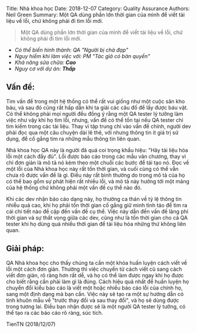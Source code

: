 Title: Nhà khoa học
Date: 2018-12-07
Category: Quality Assurance
Authors: Neil Green
Summary: Một QA dùng phần lớn thời gian của mình để viết tài liệu về lỗi, chứ không phải đi tìm lỗi mới.

> Một QA dùng phần lớn thời gian của mình để viết tài liệu về lỗi, chứ không phải đi tìm lỗi mới.

* _Có thể biến hình thành: QA "Người bị chà đạp"_
* _Nguy hiểm khi làm việc với: PM "Tác giả có bản quyền"_
* _Khả năng sửa chữa: **Cao**_
* _Nguy cơ với dự án: **Thấp**_

## Vấn đề:

Tìm vấn đề trong một hệ thống có thể rất vui giống như một cuộc săn kho báu, và sau đó cũng rất hấp dẫn khi ta giải các câu đố để lấy được báu vật. Có thể không phải mọi người đều đồng ý rằng một QA tester lý tưởng làm việc như vậy khi họ tìm lỗi, nhưng, vấn đề có thể tồn tại nếu QA tester chỉ tìm kiếm trong các tài liệu. Thay vì tập trung chỉ vào vấn đề chính, người dev phải đọc qua một câu chuyện dài lê thê, với nhưng thông tin ít giá trị sử dụng, để cố gắng tim ra những mẫu thông tin liên quan.

Nhà khoa học QA này là người đã quá coi trọng khẩu hiệu: "Hãy tài liệu hóa lỗi một cách đầy đủ". Lỗi được báo cáo trong các mẫu văn chương, thay vì chỉ đơn giản là mô tả nó kèm theo một chuỗi các bước để tái tạo nó. Đọc về một lỗi của Nhà khoa học này rất tốn thời gian, và cuối cùng có thể vẫn chưa rõ được vấn đề là gì. Điều này rất bình thường do trong mô tả của họ có thể bao gồm sự phát hiện rất nhiều lỗi, và mô tả này hướng tới một mảng của hệ thống chứ không phải một vấn đề cụ thể nào đó.

Khi các dev nhận báo cáo dạng này, họ thường ca thán về tỷ lệ thông tin nhiễu quá cao, khi họ phải tốn thời gian cố gắng giữ mình tỉnh táo để tìm ra cái chi tiết nào đề cập đến vấn đề cụ thể. Việc này dẫn đến vấn đế lãng phí thời gian và sự thất vọng giữa các dev, cũng như là tốn thời gian cho cả QA tester khi họ dùng quá nhiều thời gian để tài liệu hóa những thứ không liên quan.

## Giải pháp:

QA Nhà khoa học cho thấy chúng ta cần một khóa huấn luyện cách viết về lỗi một cách đơn giản. Thường thì việc chuyển từ cách viết cũ sang cách viết đơn giản, rõ ràng hơn rất dễ, và họ có thể làm được ngay khi họ được cho biết rằng cần phải làm gì là đúng. Cách hiệu quả nhất để huấn luyện họ chuyển đổi kiểu báo cáo là viết một hoặc nhiều báo cáo lỗi của chính họ, sang một định dạng mà bạn cần. Việc này sẽ tạo ra một sự hướng dẫn có tính khuôn mẫu về "trước thay đổi và sau thay đổi", và họ sẽ dùng được trong tương lai.  Điều bạn nhận được sẽ là một người QA tester lý tưởng, có thể tạo ra các báo cáo rõ ràng, súc tích.

TienTN (2018/12/07)
